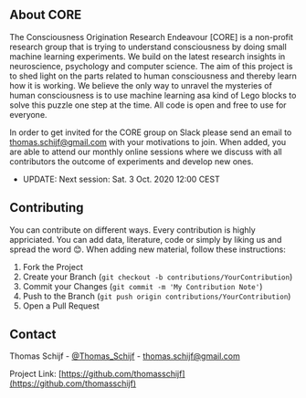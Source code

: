 
## About CORE

The Consciousness Origination Research Endeavour [CORE] is a non-profit research group that is trying to understand consciousness by doing small machine learning experiments. We build on the latest research insights in neuroscience, psychology and computer science. The aim of this project is to shed light on the parts related to human consciousness and thereby learn how it is working. We believe the only way to unravel the mysteries of human consciousness is to use machine learning asa kind of Lego blocks to solve this puzzle one step at the time. All code is open and free to use for everyone. 

In order to get invited for the CORE group on Slack please send an email to thomas.schijf@gmail.com with your motivations to join. When added, you are able to attend our monthly online sessions where we discuss with all contributors the outcome of experiments and develop new ones. 

- UPDATE: Next session: Sat. 3 Oct. 2020 12:00 CEST


<!-- CONTRIBUTING -->
## Contributing

You can contribute on different ways. Every contribution is highly appriciated. You can add data, literature, code or simply by liking us and spread the word 😊. When adding new material, follow these instructions:

1. Fork the Project
2. Create your Branch (`git checkout -b contributions/YourContribution`)
3. Commit your Changes (`git commit -m 'My Contribution Note'`)
4. Push to the Branch (`git push origin contributions/YourContribution`)
5. Open a Pull Request


<!-- CONTACT -->
## Contact

Thomas Schijf - [@Thomas_Schijf](https://twitter.com/Thomas_Schijf) - thomas.schijf@gmail.com

Project Link: [https://github.com/thomasschijf](https://github.com/thomasschijf)









